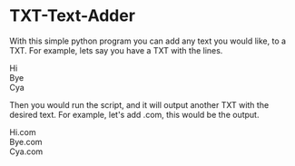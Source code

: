 # TXT-Text-Adder

With this simple python program you can add any text you would like, to a TXT. 
For example, lets say you have a TXT with the lines.   

Hi    
Bye     
Cya      

Then you would run the script, and it will output another TXT with the desired text. 
For example, let's add .com, this would be the output.   

Hi.com    
Bye.com     
Cya.com      
